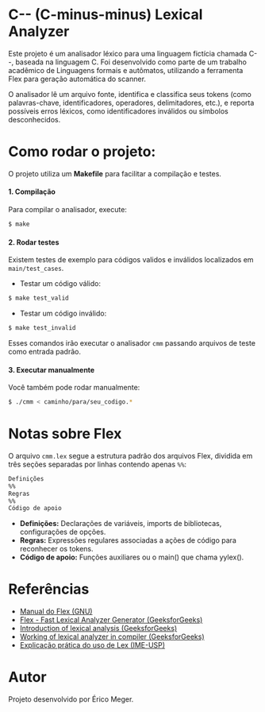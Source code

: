 # C-- (C-minus-minus) Lexical Analyzer

<p>Este projeto é um analisador léxico para uma linguagem fictícia chamada C--, baseada na linguagem C. Foi desenvolvido como parte de um trabalho acadêmico de Linguagens formais e autômatos, utilizando a ferramenta Flex para geração automática do scanner.</p>
<p>O analisador lê um arquivo fonte, identifica e classifica seus tokens (como palavras-chave, identificadores, operadores, delimitadores, etc.), e reporta possíveis erros léxicos, como identificadores inválidos ou símbolos desconhecidos.</p>

# Como rodar o projeto:

O projeto utiliza um **Makefile** para facilitar a compilação e testes.

#### 1. Compilação

Para compilar o analisador, execute:

```sh
$ make
```

#### 2. Rodar testes

Existem testes de exemplo para códigos validos e inválidos localizados em `main/test_cases`.
- Testar um código válido:

```sh
$ make test_valid
```

- Testar um código inválido:


```sh
$ make test_invalid
```

Esses comandos irão executar o analisador `cmm` passando arquivos de teste como entrada padrão.

#### 3. Executar manualmente

Você também pode rodar manualmente:

```sh
$ ./cmm < caminho/para/seu_codigo.*
```

# Notas sobre Flex

O arquivo `cmm.lex` segue a estrutura padrão dos arquivos Flex, dividida em três seções separadas por linhas contendo apenas `%%`:

```bash
Definições
%%
Regras
%%
Código de apoio
```

- **Definições:** Declarações de variáveis, imports de bibliotecas, configurações de opções.
- **Regras:** Expressões regulares associadas a ações de código para reconhecer os tokens.
- **Código de apoio:** Funções auxiliares ou o main() que chama yylex().

# Referências

- [Manual do Flex (GNU)](https://ftp.gnu.org/old-gnu/Manuals/flex-2.5.4/html_mono/flex.html#SEC5)
- [Flex - Fast Lexical Analyzer Generator (GeeksforGeeks)](https://www.geeksforgeeks.org/flex-fast-lexical-analyzer-generator/)
- [Introduction of lexical analysis (GeeksforGeeks)](https://www.geeksforgeeks.org/introduction-of-lexical-analysis/)
- [Working of lexical analyzer in compiler (GeeksforGeeks)](https://www.geeksforgeeks.org/working-of-lexical-analyzer-in-compiler/)
- [Explicação prática do uso de Lex (IME-USP)](https://www.ime.usp.br/~kon/MAC211/2002/lista/msg00071.html)

# Autor

Projeto desenvolvido por Érico Meger.